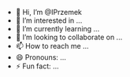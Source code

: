 - 👋 Hi, I’m @IPrzemek
- 👀 I’m interested in ...
- 🌱 I’m currently learning ...
- 💞️ I’m looking to collaborate on ...
- 📫 How to reach me ...
- 😄 Pronouns: ...
- ⚡ Fun fact: ...

<!---
IPrzemek/IPrzemek is a ✨ special ✨ repository because its `README.md` (this file) appears on your GitHub profile.
You can click the Preview link to take a look at your changes.
--->
